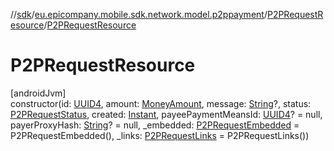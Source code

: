//[sdk](../../../index.md)/[eu.epicompany.mobile.sdk.network.model.p2ppayment](../index.md)/[P2PRequestResource](index.md)/[P2PRequestResource](-p2-p-request-resource.md)

# P2PRequestResource

[androidJvm]\
constructor(id: [UUID4](../../eu.epicompany.mobile.android.datatypes/index.md#229649042%2FClasslikes%2F462465411), amount: [MoneyAmount](../../eu.epicompany.mobile.sdk.domain.model/-money-amount/index.md), message: [String](https://kotlinlang.org/api/latest/jvm/stdlib/kotlin/-string/index.html)?, status: [P2PRequestStatus](../../eu.epicompany.mobile.sdk.domain.model.p2ppayments/-p2-p-request-status/index.md), created: [Instant](https://developer.android.com/reference/kotlin/java/time/Instant.html), payeePaymentMeansId: [UUID4](../../eu.epicompany.mobile.android.datatypes/index.md#229649042%2FClasslikes%2F462465411)? = null, payerProxyHash: [String](https://kotlinlang.org/api/latest/jvm/stdlib/kotlin/-string/index.html)? = null, _embedded: [P2PRequestEmbedded](../-p2-p-request-embedded/index.md) = P2PRequestEmbedded(), _links: [P2PRequestLinks](../-p2-p-request-links/index.md) = P2PRequestLinks())
